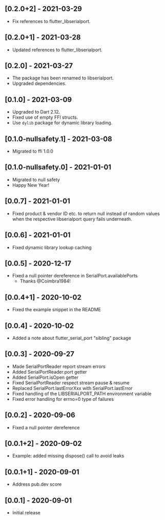 ## [0.2.0+2] - 2021-03-29

* Fix references to flutter_libserialport.

## [0.2.0+1] - 2021-03-28

* Updated references to flutter_libserialport.

## [0.2.0] - 2021-03-27

* The package has been renamed to libserialport.
* Upgraded dependencies.

## [0.1.0] - 2021-03-09

* Upgraded to Dart 2.12.
* Fixed use of empty FFI structs.
* Use `dylib` package for dynamic library loading.

## [0.1.0-nullsafety.1] - 2021-03-08

* Migrated to ffi 1.0.0

## [0.1.0-nullsafety.0] - 2021-01-01

* Migrated to null safety
* Happy New Year!

## [0.0.7] - 2021-01-01

* Fixed product & vendor ID etc. to return null instead of random
  values when the respective libserialport query fails underneath.

## [0.0.6] - 2021-01-01

* Fixed dynamic library lookup caching

## [0.0.5] - 2020-12-17

* Fixed a null pointer dereference in SerialPort.availablePorts
  - Thanks @Coimbra1984!

## [0.0.4+1] - 2020-10-02

* Fixed the example snippet in the README

## [0.0.4] - 2020-10-02

* Added a note about flutter_serial_port "sibling" package

## [0.0.3] - 2020-09-27

* Made SerialPortReader report stream errors
* Added SerialPortReader.port getter
* Added SerialPort.isOpen getter
* Fixed SerialPortReader respect stream pause & resume
* Replaced SerialPort.lastErrorXxx with SerialPort.lastError
* Fixed handling of the LIBSERIALPORT_PATH environment variable
* Fixed error handling for errno=0 type of failures

## [0.0.2] - 2020-09-06

* Fixed a null pointer dereference

## [0.0.1+2] - 2020-09-02

* Example: added missing dispose() call to avoid leaks

## [0.0.1+1] - 2020-09-01

* Address pub.dev score

## [0.0.1] - 2020-09-01

* Initial release
